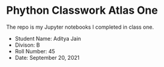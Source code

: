 # Phython Classwork Atlas One
The repo is my Jupyter notebooks I completed in class one. 
- Student Name: Aditya Jain
- Divison: B
- Roll Number: 45
- Date: September 20, 2021
